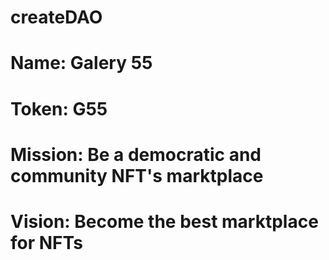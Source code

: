 # createDAO

# Name: Galery 55
# Token: G55
# Mission: Be a democratic and community NFT's marktplace
# Vision: Become the best marktplace for NFTs

